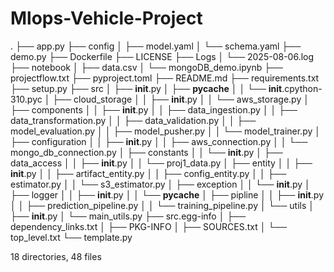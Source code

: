 # Mlops-Vehicle-Project

.
├── app.py
├── config
│   ├── model.yaml
│   └── schema.yaml
├── demo.py
├── Dockerfile
├── LICENSE
├── Logs
│   └── 2025-08-06.log
├── notebook
│   ├── data.csv
│   └── mongoDB_demo.ipynb
├── projectflow.txt
├── pyproject.toml
├── README.md
├── requirements.txt
├── setup.py
├── src
│   ├── __init__.py
│   ├── __pycache__
│   │   └── __init__.cpython-310.pyc
│   ├── cloud_storage
│   │   ├── __init__.py
│   │   └── aws_storage.py
│   ├── components
│   │   ├── __init__.py
│   │   ├── data_ingestion.py
│   │   ├── data_transformation.py
│   │   ├── data_validation.py
│   │   ├── model_evaluation.py
│   │   ├── model_pusher.py
│   │   └── model_trainer.py
│   ├── configuration
│   │   ├── __init__.py
│   │   ├── aws_connection.py
│   │   └── mongo_db_connection.py
│   ├── constants
│   │   └── __init__.py
│   ├── data_access
│   │   ├── __init__.py
│   │   └── proj1_data.py
│   ├── entity
│   │   ├── __init__.py
│   │   ├── artifact_entity.py
│   │   ├── config_entity.py
│   │   ├── estimator.py
│   │   └── s3_estimator.py
│   ├── exception
│   │   └── __init__.py
│   ├── logger
│   │   ├── __init__.py
│   │   └── __pycache__
│   ├── pipline
│   │   ├── __init__.py
│   │   ├── prediction_pipeline.py
│   │   └── training_pipeline.py
│   └── utils
│       ├── __init__.py
│       └── main_utils.py
├── src.egg-info
│   ├── dependency_links.txt
│   ├── PKG-INFO
│   ├── SOURCES.txt
│   └── top_level.txt
└── template.py

18 directories, 48 files